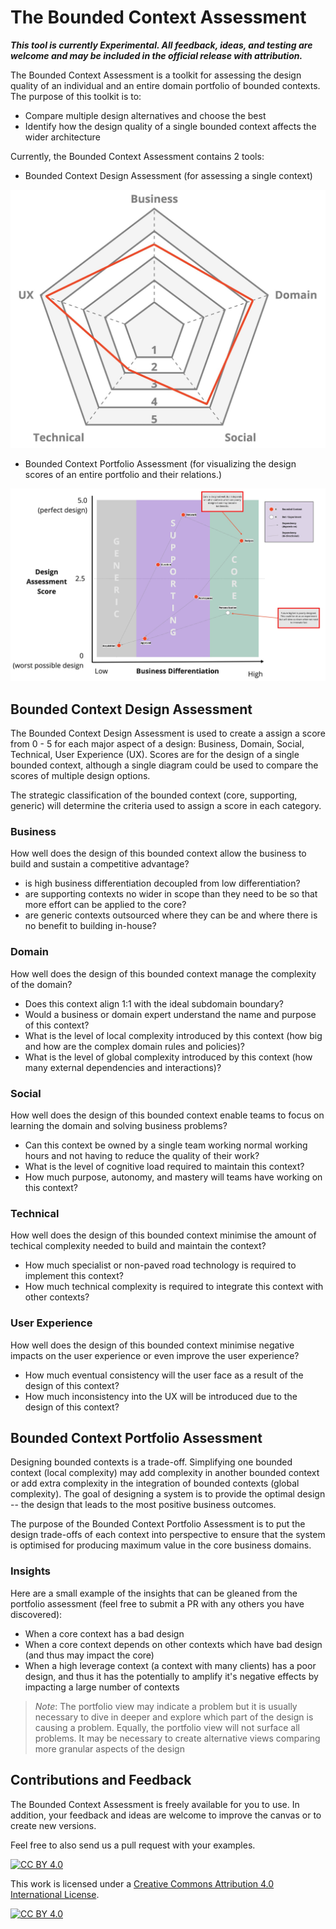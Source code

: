 # The Bounded Context Assessment

***This tool is currently Experimental. All feedback, ideas, and testing are welcome and may be included in the official release with attribution.***

The Bounded Context Assessment is a toolkit for assessing the design quality of an individual and an entire domain portfolio of bounded contexts. The purpose of this toolkit is to:

- Compare multiple design alternatives and choose the best
- Identify how the design quality of a single bounded context affects the wider architecture

Currently, the Bounded Context Assessment contains 2 tools:

- Bounded Context Design Assessment (for assessing a single context)

![Bounded Context Design Assessment](/resources/bounded-context-assessment-example-basic.jpg)

- Bounded Context Portfolio Assessment (for visualizing the design scores of an entire portfolio and their relations.)

![Bounded Context Portfolio Assessment](/resources/bounded-context-portfolio-assessment-example.jpg)

## Bounded Context Design Assessment

The Bounded Context Design Assessment is used to create a assign a score from 0 - 5 for each major aspect of a design: Business, Domain, Social, Technical, User Experience (UX). Scores are for the design of a single bounded context, although a single diagram could be used to compare the scores of multiple design options.

The strategic classification of the bounded context (core, supporting, generic) will determine the criteria used to assign a score in each category.

### Business

How well does the design of this bounded context allow the business to build and sustain a competitive advantage?

- is high business differentiation decoupled from low differentiation?
- are supporting contexts no wider in scope than they need to be so that more effort can be applied to the core?
- are generic contexts outsourced where they can be and where there is no benefit to building in-house?

### Domain

How well does the design of this bounded context manage the complexity of the domain?

- Does this context align 1:1 with the ideal subdomain boundary?
- Would a business or domain expert understand the name and purpose of this context?
- What is the level of local complexity introduced by this context (how big and how are the complex domain rules and policies)?
- What is the level of global complexity introduced by this context (how many external dependencies and interactions)?

### Social

How well does the design of this bounded context enable teams to focus on learning the domain and solving business problems?

- Can this context be owned by a single team working normal working hours and not having to reduce the quality of their work?
- What is the level of cognitive load required to maintain this context?
- How much purpose, autonomy, and mastery will teams have working on this context?

### Technical

How well does the design of this bounded context minimise the amount of techical complexity needed to build and maintain the context?

- How much specialist or non-paved road technology is required to implement this context?
- How much technical complexity is required to integrate this context with other contexts?

### User Experience

How well does the design of this bounded context minimise negative impacts on the user experience or even improve the user experience?

- How much eventual consistency will the user face as a result of the design of this context?
- How much inconsistency into the UX will be introduced due to the design of this context?

## Bounded Context Portfolio Assessment

Designing bounded contexts is a trade-off. Simplifying one bounded context (local complexity) may add complexity in another bounded context or add extra complexity in the integration of bounded contexts (global complexity). The goal of designing a system is to provide the optimal design -- the design that leads to the most positive business outcomes.

The purpose of the Bounded Context Portfolio Assessment is to put the design trade-offs of each context into perspective to ensure that the system is optimised for producing maximum value in the core business domains.

### Insights

Here are a small example of the insights that can be gleaned from the portfolio assessment (feel free to submit a PR with any others you have discovered):

- When a core context has a bad design 
- When a core context depends on other contexts which have bad design (and thus may impact the core)
- When a high leverage context (a context with many clients) has a poor design, and thus it has the potentially to amplify it's negative effects by impacting a large number of contexts

> *Note*: The portfolio view may indicate a problem but it is usually necessary to dive in deeper and explore which part of the design is causing a problem. Equally, the portfolio view will not surface all problems. It may be necessary to create alternative views comparing more granular aspects of the design

## Contributions and Feedback

The Bounded Context Assessment is freely available for you to use. In addition, your feedback and ideas are welcome to improve the canvas or to create new versions. 

Feel free to also send us a pull request with your examples.

[![CC BY 4.0][cc-by-shield]][cc-by]

This work is licensed under a [Creative Commons Attribution 4.0 International
License][cc-by].

[![CC BY 4.0][cc-by-image]][cc-by]

[cc-by]: http://creativecommons.org/licenses/by/4.0/
[cc-by-image]: https://i.creativecommons.org/l/by/4.0/88x31.png
[cc-by-shield]: https://img.shields.io/badge/License-CC%20BY%204.0-lightgrey.svg
